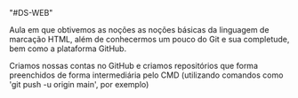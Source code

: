 "#DS-WEB"

Aula em que obtivemos as noções as noções básicas da linguagem de marcação HTML, além de conhecermos um pouco do Git e sua completude, bem como a plataforma GitHub.

Criamos nossas contas no GitHub e criamos repositórios que forma preenchidos de forma intermediária pelo CMD (utilizando comandos como 'git push -u origin main', por exemplo)
